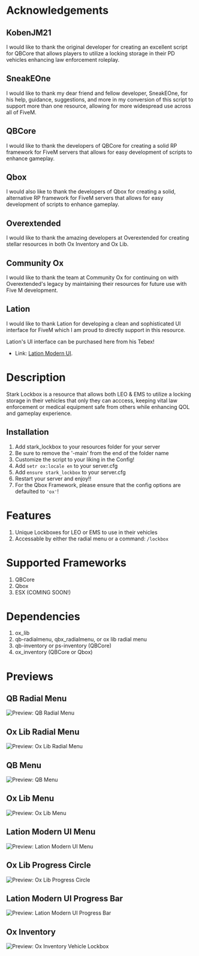# Acknowledgements

## KobenJM21
I would like to thank the original developer for creating an excellent script for QBCore that allows players to utilize a locking storage in their PD vehicles enhancing law enforcement roleplay.

## SneakEOne
I would like to thank my dear friend and fellow developer, SneakEOne, for his help, guidance, suggestions, and more in my conversion of this script to support more than one resource, allowing for more widespread use across all of FiveM.

## QBCore
I would like to thank the developers of QBCore for creating a solid RP framework for FiveM servers that allows for easy development of scripts to enhance gameplay.

## Qbox
I would also like to thank the developers of Qbox for creating a solid, alternative RP framework for FiveM servers that allows for easy development of scripts to enhance gameplay.

## Overextended
I would like to thank the amazing developers at Overextended for creating stellar resources in both Ox Inventory and Ox Lib.

## Community Ox
I would like to thank the team at Community Ox for continuing on with Overextended's legacy by maintaining their resources for future use with Five M development.

## Lation
I would like to thank Lation for developing a clean and sophisticated UI interface for FiveM which I am proud to directly support in this resource.

Lation's UI interface can be purchased here from his Tebex!

* Link: [Lation Modern UI](https://lationscripts.com/product/modern-ui).

# Description
Stark Lockbox is a resource that allows both LEO & EMS to utilize a locking storage in their vehicles that only they can acccess, keeping vital law enforcement or medical equipment safe from others while enhancing QOL and gameplay experience.

## Installation
1. Add stark_lockbox to your resources folder for your server
2. Be sure to remove the '-main' from the end of the folder name
3. Customize the script to your liking in the Config!
4. Add ```setr ox:locale en``` to your server.cfg
5. Add ```ensure stark_lockbox``` to your server.cfg
6. Restart your server and enjoy!!
7. For the Qbox Framework, please ensure that the config options are defaulted to ```'ox'```!

# Features
1. Unique Lockboxes for LEO or EMS to use in their vehicles
2. Accessable by either the radial menu or a command: ```/lockbox```

# Supported Frameworks
1. QBCore
2. Qbox
3. ESX (COMING SOON!)

# Dependencies
1. ox_lib
2. qb-radialmenu, qbx_radialmenu, or ox lib radial menu
3. qb-inventory or ps-inventory (QBCore)
4. ox_inventory (QBCore or Qbox)

# Previews

## QB Radial Menu
![Preview: QB Radial Menu](https://r2.fivemanage.com/BZUhJPECnmtuNrWqUmCYy/FiveM_GTAProcess_V5nLh1lX2a.jpg)

## Ox Lib Radial Menu
![Preview: Ox Lib Radial Menu](https://r2.fivemanage.com/BZUhJPECnmtuNrWqUmCYy/FiveM_GTAProcess_dnfm5NHKdO.jpg)

## QB Menu
![Preview: QB Menu](https://r2.fivemanage.com/BZUhJPECnmtuNrWqUmCYy/FiveM_GTAProcess_tzUq7qci0m.jpg)

## Ox Lib Menu
![Preview: Ox Lib Menu](https://r2.fivemanage.com/BZUhJPECnmtuNrWqUmCYy/FiveM_GTAProcess_cMXfzhDmr6.jpg)

## Lation Modern UI Menu
![Preview: Lation Modern UI Menu](https://r2.fivemanage.com/BZUhJPECnmtuNrWqUmCYy/FiveM_GTAProcess_Th5O9QnxiO.jpg)

## Ox Lib Progress Circle
![Preview: Ox Lib Progress Circle](https://r2.fivemanage.com/BZUhJPECnmtuNrWqUmCYy/FiveM_GTAProcess_LdjscHblke.jpg)

## Lation Modern UI Progress Bar
![Preview: Lation Modern UI Progress Bar](https://r2.fivemanage.com/BZUhJPECnmtuNrWqUmCYy/FiveM_GTAProcess_6x9cOLwyCc.jpg)

## Ox Inventory
![Preview: Ox Inventory Vehicle Lockbox](https://r2.fivemanage.com/BZUhJPECnmtuNrWqUmCYy/FiveM_GTAProcess_UqHip3pCOx.jpg)